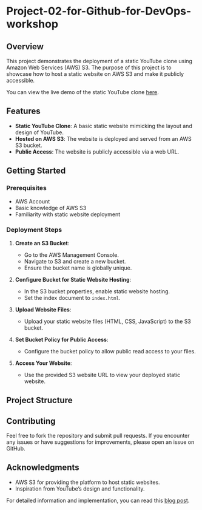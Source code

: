 # Project-02-for-Github-for-DevOps-workshop

## Overview

This project demonstrates the deployment of a static YouTube clone using Amazon Web Services (AWS) S3. The purpose of this project is to showcase how to host a static website on AWS S3 and make it publicly accessible.

You can view the live demo of the static YouTube clone [here](http://youtube-clone12.s3-website-us-east-1.amazonaws.com/).

## Features

- **Static YouTube Clone**: A basic static website mimicking the layout and design of YouTube.
- **Hosted on AWS S3**: The website is deployed and served from an AWS S3 bucket.
- **Public Access**: The website is publicly accessible via a web URL.

## Getting Started

### Prerequisites

- AWS Account
- Basic knowledge of AWS S3
- Familiarity with static website deployment

### Deployment Steps

1. **Create an S3 Bucket**:
   - Go to the AWS Management Console.
   - Navigate to S3 and create a new bucket.
   - Ensure the bucket name is globally unique.

2. **Configure Bucket for Static Website Hosting**:
   - In the S3 bucket properties, enable static website hosting.
   - Set the index document to `index.html`.

3. **Upload Website Files**:
   - Upload your static website files (HTML, CSS, JavaScript) to the S3 bucket.

4. **Set Bucket Policy for Public Access**:
   - Configure the bucket policy to allow public read access to your files.

5. **Access Your Website**:
   - Use the provided S3 website URL to view your deployed static website.

## Project Structure


## Contributing

Feel free to fork the repository and submit pull requests. If you encounter any issues or have suggestions for improvements, please open an issue on GitHub.

## Acknowledgments

- AWS S3 for providing the platform to host static websites.
- Inspiration from YouTube’s design and functionality.

For detailed information and implementation, you can read this [blog post](https://amitabhdevops.hashnode.dev/github-for-devops).
